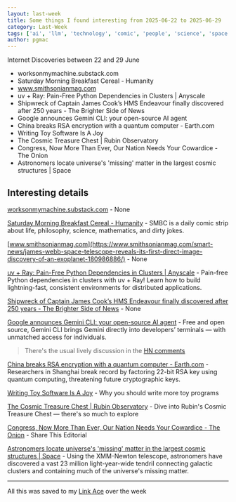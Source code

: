 ```yaml
---
layout: last-week
title: Some things I found interesting from 2025-06-22 to 2025-06-29
category: Last-Week
tags: ['ai', 'llm', 'technology', 'comic', 'people', 'science', 'space', 'dependencies', 'python', 'history', 'ai', 'cli', 'google', 'llm', 'open source', 'technology', 'cyber', 'encryption', 'quantum computing', 'security', 'technology', 'fun', 'software', 'photography', 'space', 'space']
author: pgmac
---
```


Internet Discoveries between 22 and 29 June

- worksonmymachine.substack.com
- Saturday Morning Breakfast Cereal - Humanity
- www.smithsonianmag.com
- uv + Ray: Pain-Free Python Dependencies in Clusters | Anyscale
- Shipwreck of Captain James Cook’s HMS Endeavour finally discovered after 250 years - The Brighter Side of News
- Google announces Gemini CLI: your open-source AI agent
- China breaks RSA encryption with a quantum computer - Earth.com
- Writing Toy Software Is A Joy
- The Cosmic Treasure Chest | Rubin Observatory
- Congress, Now More Than Ever, Our Nation Needs Your Cowardice - The Onion
- Astronomers locate universe's 'missing' matter in the largest cosmic structures | Space

## Interesting details

<a name="worksonmymachine.substack.com">[worksonmymachine.substack.com](https://worksonmymachine.substack.com/p/mcp-an-accidentally-universal-plugin)</a> - None

<a name="Saturday Morning Breakfast Cereal - Humanity">[Saturday Morning Breakfast Cereal - Humanity](https://www.smbc-comics.com/comic/humanity)</a> - SMBC is a daily comic strip about life, philosophy, science, mathematics, and dirty jokes.

<a name="www.smithsonianmag.com">[www.smithsonianmag.com](https://www.smithsonianmag.com/smart-news/james-webb-space-telescope-reveals-its-first-direct-image-discovery-of-an-exoplanet-180986886/)</a> - None

<a name="uv + Ray: Pain-Free Python Dependencies in Clusters | Anyscale">[uv + Ray: Pain-Free Python Dependencies in Clusters | Anyscale](https://www.anyscale.com/blog/uv-ray-pain-free-python-dependencies-in-clusters)</a> - Pain-free Python dependencies in clusters with uv + Ray! Learn how to build lightning-fast, consistent environments for distributed applications.

<a name="Shipwreck of Captain James Cook’s HMS Endeavour finally discovered after 250 years - The Brighter Side of News">[Shipwreck of Captain James Cook’s HMS Endeavour finally discovered after 250 years - The Brighter Side of News](https://www.thebrighterside.news/post/shipwreck-of-captain-james-cooks-hms-endeavour-finally-discovered-after-250-years/)</a> - None

<a name="Google announces Gemini CLI: your open-source AI agent">[Google announces Gemini CLI: your open-source AI agent](https://blog.google/technology/developers/introducing-gemini-cli-open-source-ai-agent/)</a> - Free and open source, Gemini CLI brings Gemini directly into developers’ terminals — with unmatched access for individuals.

> There's the usual lively discussion in the [HN comments](https://news.ycombinator.com/item?id=44376919)

<a name="China breaks RSA encryption with a quantum computer - Earth.com">[China breaks RSA encryption with a quantum computer - Earth.com](https://www.earth.com/news/china-breaks-rsa-encryption-with-a-quantum-computer-threatening-global-data-security/)</a> - Researchers in Shanghai break record by factoring 22-bit RSA key using quantum computing, threatening future cryptographic keys.

<a name="Writing Toy Software Is A Joy">[Writing Toy Software Is A Joy](https://blog.jsbarretto.com/post/software-is-joy)</a> - Why you should write more toy programs

<a name="The Cosmic Treasure Chest | Rubin Observatory">[The Cosmic Treasure Chest | Rubin Observatory](https://rubinobservatory.org/news/rubin-first-look/cosmic-treasure-chest)</a> - Dive into Rubin's Cosmic Treasure Chest — there's so much to explore

<a name="Congress, Now More Than Ever, Our Nation Needs Your Cowardice - The Onion">[Congress, Now More Than Ever, Our Nation Needs Your Cowardice - The Onion](https://theonion.com/letter-to-congress/)</a> - Share This Editorial

<a name="Astronomers locate universe's 'missing' matter in the largest cosmic structures | Space">[Astronomers locate universe's 'missing' matter in the largest cosmic structures | Space](https://www.space.com/astronomy/astronomers-turn-up-missing-matter-in-the-largest-structures-in-the-cosmos-the-models-were-right)</a> - Using the XMM-Newton telescope, astronomers have discovered a vast 23 million light-year-wide tendril connecting galactic clusters and containing much of the universe's missing matter.


---

All this was saved to my [Link Ace](https://links.pgmac.net.au/) over the week